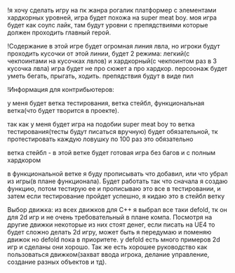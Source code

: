 
!я хочу сделать игру на пк жанра рогалик платформер с элементами хардкорных уровней, игра будет похожа на super meat boy. моя игра будет как соулс лайк, там будут уровни с препядствиями которые должен проходить главный герой.

!Содержание
в этой игре будет огромная линия лвла, но игроки будут проходить кусочки от этой линии, будет 2 режима: легкий(с чекпоинтами на кусочках лвлов) и хардкорный(с чекпоинтом раз в 3 кусочка лвла) игра будет не про сюжет а про хардкор. персоонаж будет уметь бегать, прыгать, ходить. препядствия будут в виде пил






!Информация для контрибьютеров:

у меня будет ветка тестирования, ветка стейбл, функциональная ветка(что будет творится в проекте).

так как у меня будет игра на подобии super meat boy то ветка тестирования(тесты будут писаться вручную) будет обязательной, тк протестировать каждую ловушку по 100 раз это обязательно

ветка стейбл - в этой ветке будет готовая игра без багов и с полным хардкором

в функциональной ветке я буду прописывать что добавил, или что убрал из игры(в плане функционала). Будет работать так что сначала я создаю функцию, потом тестирую ее и прописываю это все в тестировании, и затем если тестирование пройдет успешно,  я кидаю это в стейбл ветку





Выбор движка:
из всех движков для C++ я выбрал все таки defold, тк он для 2d игр и не очень требовательный в плане компа.
Посмотря на другие движки некоторые из них стоят денег, если писать на UE4 то будет сложно делать 2d игру, может быть я передумаю и поменяю движок но defold пока в приоритете.
у defold есть много примеров 2d игр и сделаны они хорошо. Так же есть хорошее руководство как пользоваться движком(захват ввода игрока, делание управление, создание разных объектов и тд).
